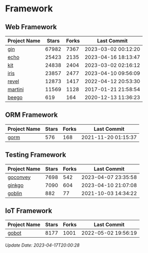 # Framework

## Web Framework
| Project Name | Stars | Forks | Last Commit |
| ------------ | ----- | ----- | ----------- |
| [gin](https://github.com/gin-gonic/gin) | 67982 | 7367 | 2023-03-02 00:12:20 |
| [echo](https://github.com/labstack/echo) | 25423 | 2135 | 2023-04-16 18:13:47 |
| [kit](https://github.com/go-kit/kit) | 24838 | 2404 | 2023-03-02 02:16:12 |
| [iris](https://github.com/kataras/iris) | 23857 | 2477 | 2023-04-10 09:56:09 |
| [revel](https://github.com/revel/revel) | 12873 | 1417 | 2022-04-12 20:53:30 |
| [martini](https://github.com/go-martini/martini) | 11569 | 1128 | 2017-01-21 21:58:54 |
| [beego](https://github.com/astaxie/beego) | 619 | 164 | 2020-12-13 11:36:23 |

## ORM Framework
| Project Name | Stars | Forks | Last Commit |
| ------------ | ----- | ----- | ----------- |
| [gorm](https://github.com/jinzhu/gorm) | 576 | 168 | 2021-11-20 01:15:37 |

## Testing Framework
| Project Name | Stars | Forks | Last Commit |
| ------------ | ----- | ----- | ----------- |
| [goconvey](https://github.com/smartystreets/goconvey) | 7698 | 542 | 2023-04-07 23:35:58 |
| [ginkgo](https://github.com/onsi/ginkgo) | 7090 | 604 | 2023-04-10 21:07:08 |
| [goblin](https://github.com/franela/goblin) | 882 | 77 | 2021-10-03 14:34:22 |

## IoT Framework
| Project Name | Stars | Forks | Last Commit |
| ------------ | ----- | ----- | ----------- |
| [gobot](https://github.com/hybridgroup/gobot) | 8177 | 1001 | 2022-05-02 19:56:19 |

*Update Date: 2023-04-17T20:00:28*